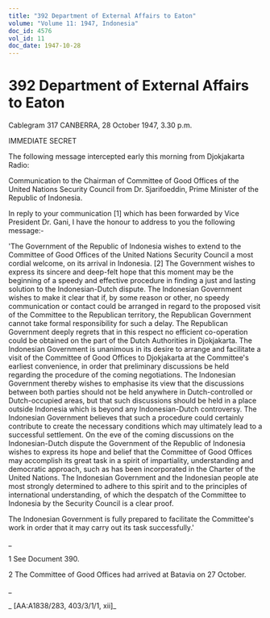 ```yaml
---
title: "392 Department of External Affairs to Eaton"
volume: "Volume 11: 1947, Indonesia"
doc_id: 4576
vol_id: 11
doc_date: 1947-10-28
---
```


# 392 Department of External Affairs to Eaton

Cablegram 317 CANBERRA, 28 October 1947, 3.30 p.m.

IMMEDIATE SECRET

The following message intercepted early this morning from Djokjakarta Radio:

Communication to the Chairman of Committee of Good Offices of the United Nations Security Council from Dr. Sjarifoeddin, Prime Minister of the Republic of Indonesia.

In reply to your communication [1] which has been forwarded by Vice President Dr. Gani, I have the honour to address to you the following message:-

'The Government of the Republic of Indonesia wishes to extend to the Committee of Good Offices of the United Nations Security Council a most cordial welcome, on its arrival in Indonesia. [2] The Government wishes to express its sincere and deep-felt hope that this moment may be the beginning of a speedy and effective procedure in finding a just and lasting solution to the Indonesian-Dutch dispute. The Indonesian Government wishes to make it clear that if, by some reason or other, no speedy communication or contact could be arranged in regard to the proposed visit of the Committee to the Republican territory, the Republican Government cannot take formal responsibility for such a delay. The Republican Government deeply regrets that in this respect no efficient co-operation could be obtained on the part of the Dutch Authorities in Djokjakarta. The Indonesian Government is unanimous in its desire to arrange and facilitate a visit of the Committee of Good Offices to Djokjakarta at the Committee's earliest convenience, in order that preliminary discussions be held regarding the procedure of the coming negotiations. The Indonesian Government thereby wishes to emphasise its view that the discussions between both parties should not be held anywhere in Dutch-controlled or Dutch-occupied areas, but that such discussions should be held in a place outside Indonesia which is beyond any Indonesian-Dutch controversy. The Indonesian Government believes that such a procedure could certainly contribute to create the necessary conditions which may ultimately lead to a successful settlement. On the eve of the coming discussions on the Indonesian-Dutch dispute the Government of the Republic of Indonesia wishes to express its hope and belief that the Committee of Good Offices may accomplish its great task in a spirit of impartiality, understanding and democratic approach, such as has been incorporated in the Charter of the United Nations. The Indonesian Government and the Indonesian people ate most strongly determined to adhere to this spirit and to the principles of international understanding, of which the despatch of the Committee to Indonesia by the Security Council is a clear proof.

The Indonesian Government is fully prepared to facilitate the Committee's work in order that it may carry out its task successfully.'

_

1 See Document 390.

2 The Committee of Good Offices had arrived at Batavia on 27 October.

_

_ [AA:A1838/283, 403/3/1/1, xii]_

